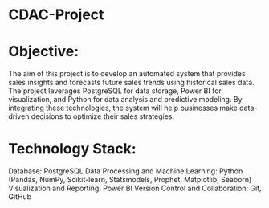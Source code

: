 # CDAC-Project
# Objective:
The aim of this project is to develop an automated system that provides sales insights and forecasts future sales trends using historical sales data. The project leverages PostgreSQL for data storage, Power BI for visualization, and Python for data analysis and predictive modeling. By integrating these technologies, the system will help businesses make data-driven decisions to optimize their sales strategies.
# Technology Stack:
Database: PostgreSQL
Data Processing and Machine Learning: Python (Pandas, NumPy, Scikit-learn, Statsmodels, Prophet, Matplotlib, Seaborn)
Visualization and Reporting: Power BI
Version Control and Collaboration: Git, GitHub
